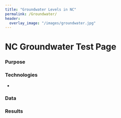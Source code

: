 ```yaml
---
title: "Groundwater Levels in NC"
permalink: /Groundwater/
header:
  overlay_image: "/images/groundwater.jpg"
---
```

# NC Groundwater Test Page

### Purpose

### Technologies
* 

### Data

### Results